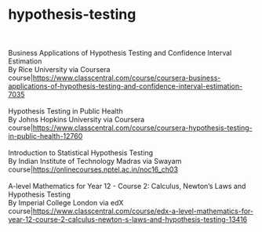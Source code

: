 # hypothesis-testing<br><br>

Business Applications of Hypothesis Testing and Confidence Interval Estimation<br>By Rice University via Coursera<br>course|https://www.classcentral.com/course/coursera-business-applications-of-hypothesis-testing-and-confidence-interval-estimation-7035<br><br>
Hypothesis Testing in Public Health<br>By Johns Hopkins University via Coursera<br>course|https://www.classcentral.com/course/coursera-hypothesis-testing-in-public-health-12760<br><br>
Introduction to Statistical Hypothesis Testing<br>By Indian Institute of Technology Madras via Swayam<br>course|https://onlinecourses.nptel.ac.in/noc16_ch03<br><br>
A-level Mathematics for Year 12 - Course 2: Calculus, Newton’s Laws and Hypothesis Testing<br>By Imperial College London via edX<br>course|https://www.classcentral.com/course/edx-a-level-mathematics-for-year-12-course-2-calculus-newton-s-laws-and-hypothesis-testing-13416<br><br>
